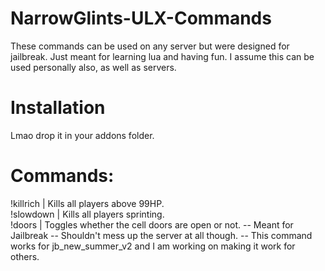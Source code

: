 # NarrowGlints-ULX-Commands
These commands can be used on any server but were designed for jailbreak. Just meant for learning lua and having fun. I assume this can be used personally also, as well as servers. 
# Installation
Lmao drop it in your addons folder.
# Commands:  
!killrich | Kills all players above 99HP.  
!slowdown | Kills all players sprinting.  
!doors | Toggles whether the cell doors are open or not. -- Meant for Jailbreak -- Shouldn't mess up the server at all though. -- This command works for jb_new_summer_v2 and I am working on making it work for others.   
